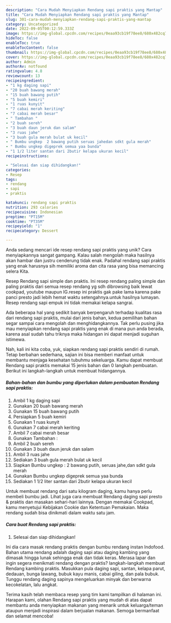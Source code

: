 ```yaml
---
description: "Cara Mudah Menyiapkan Rendang sapi praktis yang Mantap"
title: "Cara Mudah Menyiapkan Rendang sapi praktis yang Mantap"
slug: 301-cara-mudah-menyiapkan-rendang-sapi-praktis-yang-mantap
category: Uncategorized
date: 2022-09-05T00:12:59.333Z
image: https://img-global.cpcdn.com/recipes/0eaa93cb19f78ee8/680x482cq70/rendang-sapi-praktis-foto-resep-utama.jpg
hideToc: false
enableToc: true
enableTocContent: false
thumbnail: https://img-global.cpcdn.com/recipes/0eaa93cb19f78ee8/680x482cq70/rendang-sapi-praktis-foto-resep-utama.jpg
cover: https://img-global.cpcdn.com/recipes/0eaa93cb19f78ee8/680x482cq70/rendang-sapi-praktis-foto-resep-utama.jpg
author: Admin
authorAv: notfound
ratingvalue: 4.8
reviewcount: 13
recipeingredient:
- "1 kg daging sapi"
- "20 buah bawang merah"
- "15 buah bawang putih"
- "5 buah kemiri"
- "1 ruas kunyit"
- "7 cabai merah keriting"
- "7 cabai merah besar"
- " Tambahan "
- "2 buah sereh"
- "3 buah daun jeruk dan salam"
- "3 ruas jahe"
- "3 buah gula merah bulat uk kecil"
- " Bumbu ungkep  2 bawang putih seruas jahedan sdkt gula merah"
- " Bumbu ungkep digeprek semua yaa bunda"
- "1 1/2 liter santan dari 2butir kelapa ukuran kecil"
recipeinstructions:

- "Selesai dan siap dihidangkan!"
categories:
- Resep
tags:
- rendang
- sapi
- praktis

katakunci: rendang sapi praktis 
nutrition: 293 calories
recipecuisine: Indonesian
preptime: "PT15M"
cooktime: "PT35M"
recipeyield: "1"
recipecategory: Dessert

---
```





Anda sedang mencari ide resep rendang sapi praktis yang unik? Cara menyiapkannya sangat gampang. Kalau salah mengolah maka hasilnya akan hambar dan justru cenderung tidak enak. Padahal rendang sapi praktis yang enak harusnya sih memiliki aroma dan cita rasa yang bisa memancing selera Kita.





Resep Rendang sapi simple dan praktis. Ini resep rendang paling simple dan paling praktis dari semua resep rendang yg sdh dibrowsing baik lewat cookpad, youtube maupun IG.resep ini praktis gak pake lama karena pake panci presto jadi lebih hemat waktu setengahnya.untuk hasilnya lumayan. Resep rendang sapi empuk ini tidak memakai kelapa sangrai.

Ada beberapa hal yang sedikit banyak berpengaruh terhadap kualitas rasa dari rendang sapi praktis, mulai dari jenis bahan, kedua pemilihan bahan segar sampai cara mengolah dan menghidangkannya. Tak perlu pusing jika mau menyiapkan rendang sapi praktis yang enak di mana pun anda berada, karena asal sudah tahu triknya maka hidangan ini dapat menjadi suguhan istimewa.






Nah, kali ini kita coba, yuk, siapkan rendang sapi praktis sendiri di rumah. Tetap berbahan sederhana, sajian ini bisa memberi manfaat untuk membantu menjaga kesehatan tubuhmu sekeluarga. Kamu dapat membuat Rendang sapi praktis memakai 15 jenis bahan dan 0 langkah pembuatan. Berikut ini langkah-langkah untuk membuat hidangannya.

<!--inarticleads1-->

##### Bahan-bahan dan bumbu yang diperlukan dalam pembuatan Rendang sapi praktis:

1. Ambil 1 kg daging sapi
1. Gunakan 20 buah bawang merah
1. Gunakan 15 buah bawang putih
1. Persiapkan 5 buah kemiri
1. Gunakan 1 ruas kunyit
1. Gunakan 7 cabai merah keriting
1. Ambil 7 cabai merah besar
1. Gunakan  Tambahan :
1. Ambil 2 buah sereh
1. Gunakan 3 buah daun jeruk dan salam
1. Ambil 3 ruas jahe
1. Sediakan 3 buah gula merah bulat uk kecil
1. Siapkan  Bumbu ungkep : 2 bawang putih, seruas jahe,dan sdkt gula merah
1. Gunakan  Bumbu ungkep digeprek semua yaa bunda
1. Sediakan 1 1/2 liter santan dari 2butir kelapa ukuran kecil


Untuk membuat rendang dari satu kilogram daging, kamu hanya perlu membeli bumbu jadi. Lihat juga cara membuat Rendang daging sapi presto &amp; praktis dan masakan sehari-hari lainnya. Dengan memakai Cookpad, kamu menyetujui Kebijakan Cookie dan Ketentuan Pemakaian. Maka rendang sudah bisa dinikmati dalam waktu satu jam. 

<!--inarticleads2-->

##### Cara buat Rendang sapi praktis:


1. Selesai dan siap dihidangkan!

Ini dia cara masak rendang praktis dengan bumbu rendang instan Indofood. Bahan utama rendang adalah daging sapi atau daging kambing yang dimasak hingga lunak sehingga enak dan tidak keras. Merasa lapar dan ingin segera menikmati rendang dengan praktis? langkah-langkah membuat Rendang kambing praktis. Masukkan pula daging sapi, santan, kelapa parut, dedauan, bunga lawang, bubuk kayu manis, cabai giling, dan pala bubuk. Tunggu rendang daging sapinya mengeluarkan minyak dan berwarna kecokelatan, lalu angkat. 

Terima kasih telah membaca resep yang tim kami tampilkan di halaman ini. Harapan kami, olahan Rendang sapi praktis yang mudah di atas dapat membantu anda menyiapkan makanan yang menarik untuk keluarga/teman ataupun menjadi inspirasi dalam berjualan makanan. Semoga bermanfaat dan selamat mencoba!

